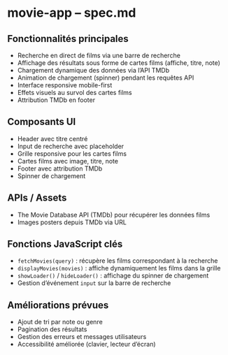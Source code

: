 # movie-app – spec.md

## Fonctionnalités principales

- Recherche en direct de films via une barre de recherche
- Affichage des résultats sous forme de cartes films (affiche, titre, note)
- Chargement dynamique des données via l’API TMDb
- Animation de chargement (spinner) pendant les requêtes API
- Interface responsive mobile-first
- Effets visuels au survol des cartes films
- Attribution TMDb en footer

## Composants UI

- Header avec titre centré
- Input de recherche avec placeholder
- Grille responsive pour les cartes films
- Cartes films avec image, titre, note
- Footer avec attribution TMDb
- Spinner de chargement

## APIs / Assets

- The Movie Database API (TMDb) pour récupérer les données films
- Images posters depuis TMDb via URL

## Fonctions JavaScript clés

- `fetchMovies(query)` : récupère les films correspondant à la recherche
- `displayMovies(movies)` : affiche dynamiquement les films dans la grille
- `showLoader()` / `hideLoader()` : affichage du spinner de chargement
- Gestion d’événement `input` sur la barre de recherche

## Améliorations prévues

- Ajout de tri par note ou genre
- Pagination des résultats
- Gestion des erreurs et messages utilisateurs
- Accessibilité améliorée (clavier, lecteur d’écran)
